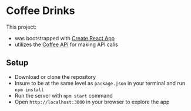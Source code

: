 # Coffee Drinks

This project:

- was bootstrapped with [Create React App](https://github.com/facebook/create-react-app)
- utilizes the [Coffee API](https://sampleapis.com/api-list/coffee) for making API calls

## Setup

- Download or clone the repository
- Insure to be at the same level as `package.json` in your terminal and run `npm install`
- Run the server with `npm start` command
- Open `http://localhost:3000` in your browser to explore the app

